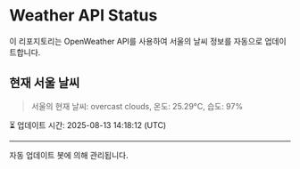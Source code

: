 
# Weather API Status

이 리포지토리는 OpenWeather API를 사용하여 서울의 날씨 정보를 자동으로 업데이트합니다.

## 현재 서울 날씨
> 서울의 현재 날씨: overcast clouds, 온도: 25.29°C, 습도: 97%

⏳ 업데이트 시간: 2025-08-13 14:18:12 (UTC)

---
자동 업데이트 봇에 의해 관리됩니다.
